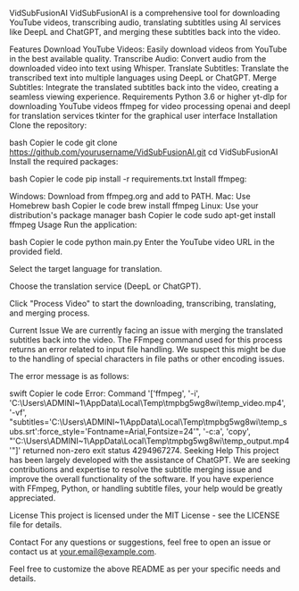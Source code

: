 VidSubFusionAI
VidSubFusionAI is a comprehensive tool for downloading YouTube videos, transcribing audio, translating subtitles using AI services like DeepL and ChatGPT, and merging these subtitles back into the video.

Features
Download YouTube Videos: Easily download videos from YouTube in the best available quality.
Transcribe Audio: Convert audio from the downloaded video into text using Whisper.
Translate Subtitles: Translate the transcribed text into multiple languages using DeepL or ChatGPT.
Merge Subtitles: Integrate the translated subtitles back into the video, creating a seamless viewing experience.
Requirements
Python 3.6 or higher
yt-dlp for downloading YouTube videos
ffmpeg for video processing
openai and deepl for translation services
tkinter for the graphical user interface
Installation
Clone the repository:

bash
Copier le code
git clone https://github.com/yourusername/VidSubFusionAI.git
cd VidSubFusionAI
Install the required packages:

bash
Copier le code
pip install -r requirements.txt
Install ffmpeg:

Windows: Download from ffmpeg.org and add to PATH.
Mac: Use Homebrew
bash
Copier le code
brew install ffmpeg
Linux: Use your distribution's package manager
bash
Copier le code
sudo apt-get install ffmpeg
Usage
Run the application:

bash
Copier le code
python main.py
Enter the YouTube video URL in the provided field.

Select the target language for translation.

Choose the translation service (DeepL or ChatGPT).

Click "Process Video" to start the downloading, transcribing, translating, and merging process.

Current Issue
We are currently facing an issue with merging the translated subtitles back into the video. The FFmpeg command used for this process returns an error related to input file handling. We suspect this might be due to the handling of special characters in file paths or other encoding issues.

The error message is as follows:

swift
Copier le code
Error: Command '['ffmpeg', '-i', 'C:\\Users\\ADMINI~1\\AppData\\Local\\Temp\\tmpbg5wg8wi\\temp_video.mp4', '-vf', "subtitles='C:\\Users\\ADMINI~1\\AppData\\Local\\Temp\\tmpbg5wg8wi\\temp_subs.srt':force_style='Fontname=Arial,Fontsize=24'", '-c:a', 'copy', "'C:\\Users\\ADMINI~1\\AppData\\Local\\Temp\\tmpbg5wg8wi\\temp_output.mp4'"]' returned non-zero exit status 4294967274.
Seeking Help
This project has been largely developed with the assistance of ChatGPT. We are seeking contributions and expertise to resolve the subtitle merging issue and improve the overall functionality of the software. If you have experience with FFmpeg, Python, or handling subtitle files, your help would be greatly appreciated.

License
This project is licensed under the MIT License - see the LICENSE file for details.

Contact
For any questions or suggestions, feel free to open an issue or contact us at your.email@example.com.

Feel free to customize the above README as per your specific needs and details.
